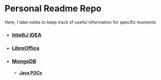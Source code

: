 # Personal Readme Repo

Here, I take notes to keep track of useful information for specific moments

- ### [IntelliJ IDEA](./Intellij/)
- ### [LibreOffice](./LibreOffice/)
- ### [MongoDB](./MongoDB/)
  - #### [Java POCs](./MongoDB/springboot-mongo-demo/src/test/java/ipostu/mongo/demo)
